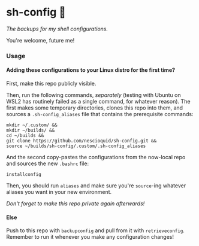 # sh-config 💾

_The backups for my shell configurations._

You're welcome, future me!

### Usage

#### Adding these configurations to your Linux distro for the first time?

First, make this repo publicly visible.

Then, run the following commands, _separately_ (testing with Ubuntu on WSL2 has routinely failed as a single command, for whatever reason). The first makes some temporary directories, clones this repo into them, and sources a `.sh-config_aliases` file that contains the prerequisite commands:

```shell
mkdir ~/.custom/ &&
mkdir ~/builds/ &&
cd ~/builds &&
git clone https://github.com/nescioquid/sh-config.git &&
source ~/builds/sh-config/.custom/.sh-config_aliases
```

And the second copy-pastes the configurations from the now-local repo and sources the new `.bashrc` file:

```shell
installconfig
```

Then, you should run `aliases` and make sure you're `source`-ing whatever aliases you want in your new environment.

_Don't forget to make this repo private again afterwards!_

#### Else

Push to this repo with `backupconfig` and pull from it with `retrieveconfig`. Remember to run it whenever you make any configuration changes!
